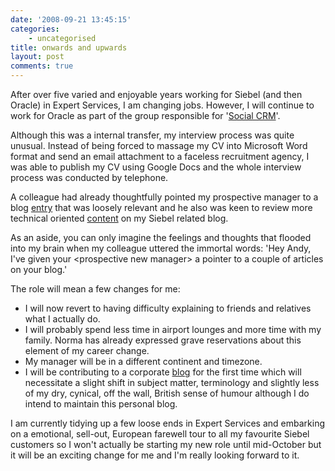 ```yaml
---
date: '2008-09-21 13:45:15'
categories:
    - uncategorised
title: onwards and upwards
layout: post
comments: true
---
```

After over five varied and enjoyable years working for Siebel (and then
Oracle) in Expert Services, I am changing jobs. However, I will continue
to work for Oracle as part of the group responsible for '[Social
CRM](http://www.oracle.com/applications/socialcrm/index.html)'.

Although this was a internal transfer, my interview process was quite
unusual. Instead of being forced to massage my CV into Microsoft Word
format and send an email attachment to a faceless recruitment agency, I
was able to publish my CV using Google Docs and the whole interview
process was conducted by telephone.

A colleague had already thoughtfully pointed my prospective manager to a
blog
[entry](http://www.nbrightside.com/blog/2008/07/16/how-to-make-100-friends-on-identi-ca-in-14-days/)
that was loosely relevant and he also was keen to review more technical
oriented [content](http://www.nbrightside.com/drupal/node/27) on my Siebel
related blog.

As an aside, you can only imagine the feelings and thoughts that flooded
into my brain when my colleague uttered the immortal words: 'Hey Andy,
I've given your <prospective new manager\> a pointer to a couple of
articles on your blog.'

The role will mean a few changes for me:

-   I will now revert to having difficulty explaining to friends and
    relatives what I actually do.
-   I will probably spend less time in airport lounges and more time
    with my family. Norma has already expressed grave reservations about
    this element of my career change.
-   My manager will be in a different continent and timezone.
-   I will be contributing to a corporate
    [blog](http://blogs.oracle.com/socialcrm/) for the first time which
    will necessitate a slight shift in subject matter, terminology and
    slightly less of my dry, cynical, off the wall, British sense of
    humour although I do intend to maintain this personal blog.

I am currently tidying up a few loose ends in Expert Services and
embarking on a emotional, sell-out, European farewell tour to all my
favourite Siebel customers so I won't actually be starting my new role
until mid-October but it will be an exciting change for me and I'm
really looking forward to it.
